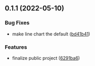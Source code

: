 ## 0.1.1 (2022-05-10)


### Bug Fixes

* make line chart the default ([bd41b41](https://github.com/ui5-community/ui5-cc-chart/commit/bd41b4199c487a041d63b982bd87ed50c9077f3b))


### Features

* finalize public project ([6291ba6](https://github.com/ui5-community/ui5-cc-chart/commit/6291ba6102e7d15c1c8a50ff73770e4f842a55cd))



